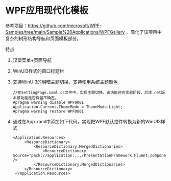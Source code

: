 # WPF应用现代化模板

参考项目：https://github.com/microsoft/WPF-Samples/tree/main/Sample%20Applications/WPFGallery ，简化了该项目中复杂的树形结构导航和页面模板部分。

特点
1. 汉堡菜单+页面导航
2. WinUI3样式的窗口标题栏
3. 支持WinUI3的明暗主题切换，支持使用系统主题颜色

       //在SettingPage.xaml.cs文件中，实现主题切换。该功能还在实验阶段，后续.net版本该功能是否保留不确定。
       #pragma warning disable WPF0001
       Application.Current.ThemeMode = ThemeMode.Light;
       #pragma warning restore WPF0001
   
5. 通过在App.xaml中添加如下代码，实现把WPF默认控件转换为新的WinUI3样式
   
       <Application.Resources>
            <ResourceDictionary>
                <ResourceDictionary.MergedDictionaries>
                    <ResourceDictionary Source="pack://application:,,,/PresentationFramework.Fluent;component/Themes/Fluent.xaml" />
                </ResourceDictionary.MergedDictionaries>
            </ResourceDictionary>
        </Application.Resources>
